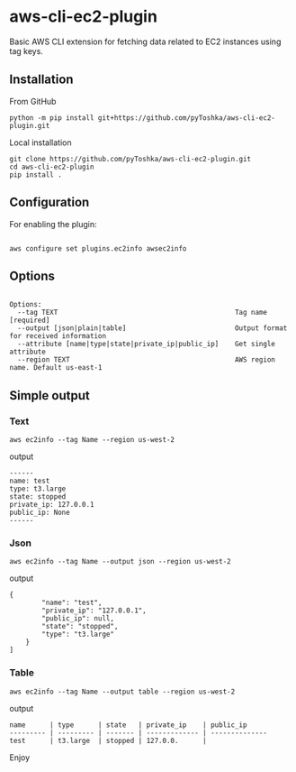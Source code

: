 # aws-cli-ec2-plugin
Basic AWS CLI extension for fetching data related to EC2 instances using tag keys.

## Installation 
From GitHub
```shell
python -m pip install git+https://github.com/pyToshka/aws-cli-ec2-plugin.git

```
Local installation

```shell
git clone https://github.com/pyToshka/aws-cli-ec2-plugin.git
cd aws-cli-ec2-plugin
pip install .
```

## Configuration 

For enabling the plugin:
```shell

aws configure set plugins.ec2info awsec2info    

```
## Options
```text

Options:
  --tag TEXT                                            Tag name  [required]
  --output [json|plain|table]                           Output format for received information
  --attribute [name|type|state|private_ip|public_ip]    Get single attribute
  --region TEXT                                         AWS region name. Default us-east-1
```
## Simple output 

### Text

```shell
aws ec2info --tag Name --region us-west-2
```
output
```text
------
name: test
type: t3.large
state: stopped
private_ip: 127.0.0.1
public_ip: None
------

```
### Json

```shell
aws ec2info --tag Name --output json --region us-west-2 
```
output
```text
{
        "name": "test",
        "private_ip": "127.0.0.1",
        "public_ip": null,
        "state": "stopped",
        "type": "t3.large"
    }
]

```

### Table

```shell
aws ec2info --tag Name --output table --region us-west-2 
```
output
```text
name      | type      | state   | private_ip    | public_ip     
--------- | --------- | ------- | ------------- | --------------
test      | t3.large  | stopped | 127.0.0.      |   

```

Enjoy
